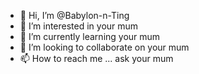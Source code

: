 - 👋 Hi, I’m @Babylon-n-Ting
- 👀 I’m interested in your mum
- 🌱 I’m currently learning your mum
- 💞️ I’m looking to collaborate on your mum
- 📫 How to reach me ... ask your mum

<!---
Babylon-n-Ting/Babylon-n-Ting is a ✨ special ✨ repository because its `README.md` (this file) appears on your GitHub profile.
You can click the Preview link to take a look at your changes.
--->

